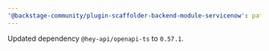 ```yaml
---
'@backstage-community/plugin-scaffolder-backend-module-servicenow': patch
---
```


Updated dependency `@hey-api/openapi-ts` to `0.57.1`.
